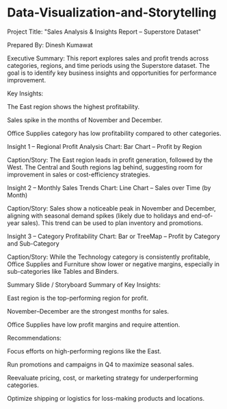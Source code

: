 # Data-Visualization-and-Storytelling

Project Title:
"Sales Analysis & Insights Report – Superstore Dataset"

Prepared By: Dinesh Kumawat

Executive Summary:
This report explores sales and profit trends across categories, regions, and time periods using the Superstore dataset. The goal is to identify key business insights and opportunities for performance improvement.

Key Insights:

The East region shows the highest profitability.

Sales spike in the months of November and December.

Office Supplies category has low profitability compared to other categories.

Insight 1 – Regional Profit Analysis
Chart: Bar Chart – Profit by Region

Caption/Story:
The East region leads in profit generation, followed by the West. The Central and South regions lag behind, suggesting room for improvement in sales or cost-efficiency strategies.

Insight 2 – Monthly Sales Trends
Chart: Line Chart – Sales over Time (by Month)

Caption/Story:
Sales show a noticeable peak in November and December, aligning with seasonal demand spikes (likely due to holidays and end-of-year sales). This trend can be used to plan inventory and promotions.

Insight 3 – Category Profitability
Chart: Bar or TreeMap – Profit by Category and Sub-Category

Caption/Story:
While the Technology category is consistently profitable, Office Supplies and Furniture show lower or negative margins, especially in sub-categories like Tables and Binders.

Summary Slide / Storyboard
Summary of Key Insights:

East region is the top-performing region for profit.

November–December are the strongest months for sales.

Office Supplies have low profit margins and require attention.

Recommendations:

Focus efforts on high-performing regions like the East.

Run promotions and campaigns in Q4 to maximize seasonal sales.

Reevaluate pricing, cost, or marketing strategy for underperforming categories.

Optimize shipping or logistics for loss-making products and locations.
